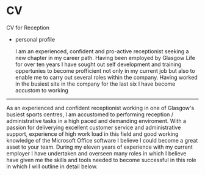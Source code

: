 # CV
CV for Reception



- personal profile

  I am an experienced, confident and pro-active receptionist seeking a new chapter in my career path. Having been employed by Glasgow Life for over ten years I have sought out self development and training oppertunies to become profficient not only in my current job but also to enable me to carry out several roles within the company. Having worked in the busiest site in the company for the last six I have become accustom to working 

----

As an experienced and confident receptionist working in one of Glasgow's busiest sports centres, I am accustomed to performing reception / administrative tasks in a high paced and demanding enviroment. With a passion for deliverying excellent customer service and administrative support, experience of high work load in this field and good working knowledge of the Microsoft Office software I believe I could become a great asset to your team. During my eleven years of experience with my current employer I have undertaken and overseen many roles in which I believe have given me the skills and tools needed to become successful in this role in which I will outline in detail below.















































































